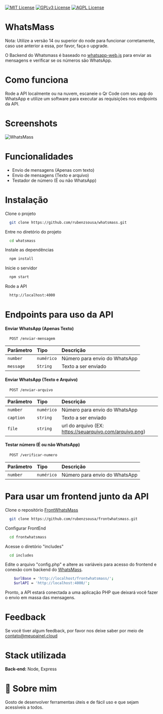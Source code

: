 [![MIT License](https://img.shields.io/badge/License-MIT-green.svg)](https://choosealicense.com/licenses/mit/)
[![GPLv3 License](https://img.shields.io/badge/License-GPL%20v3-yellow.svg)](https://opensource.org/licenses/)
[![AGPL License](https://img.shields.io/badge/license-AGPL-blue.svg)](http://www.gnu.org/licenses/agpl-3.0)
# WhatsMass

Nota: Utilize a versão 14 ou superior do node para funcionar corretamente, caso use anterior a essa, por favor, faça o upgrade.

O Backend do Whatsmass é baseado no [whatsapp-web.js](https://github.com/pedroslopez/whatsapp-web.js/) para enviar as mensagens e verificar se os números são WhatsApp.

# Como funciona

Rode a API localmente ou na nuvem, escaneie o Qr Code com seu app do WhatsApp e utilize um software para executar as requisições nos endpoints da API.

# Screenshots
![WhatsMass](https://user-images.githubusercontent.com/25587189/218510332-c35225d7-1516-4842-875f-143c6f4f6792.png)


# Funcionalidades

- Envio de mensagens (Apenas com texto)
- Envio de mensagens (Texto e arquivo)
- Testador de número (É ou não WhatsApp)

# Instalação

Clone o projeto

```bash
  git clone https://github.com/rubenzsousa/whatsmass.git
```

Entre no diretório do projeto

```bash
  cd whatsmass
```

Instale as dependências

```bash
  npm install
```

Inicie o servidor

```bash
  npm start
```

Rode a API

```bash
  http://localhost:4000
```

# Endpoints para uso da API

#### Enviar WhatsApp (Apenas Texto)

```http
  POST /enviar-mensagem
```

| Parâmetro   | Tipo       | Descrição                           |
| :---------- | :--------- | :---------------------------------- |
| `number` | `numérico` | Número para envio do WhatsApp |
| `message` | `String` | Texto a ser enviado |

#### Enviar WhatsApp (Texto e Arquivo)

```http
  POST /enviar-arquivo
```

| Parâmetro   | Tipo       | Descrição                                   |
| :---------- | :--------- | :------------------------------------------ |
| `number`      | `numérico` | Número para envio do WhatsApp |
| `caption`      | `string` | Texto a ser enviado |
| `file`      | `string` | url do arquivo (EX: https://seuarquivo.com/arquivo.png) |

#### Testar número (É ou não WhatsApp)

```http
  POST /verificar-numero
```

| Parâmetro   | Tipo       | Descrição                           |
| :---------- | :--------- | :---------------------------------- |
| `number` | `numérico` | Número para envio do WhatsApp |


# Para usar um frontend junto da API

Clone o repositório [FrontWhatsMass](https://github.com/rubenzsousa/frontwhatsmass)

```bash
  git clone https://github.com/rubenzsousa/frontwhatsmass.git
```

Configurar FrontEnd

```bash
  cd frontwhatsmass
```

Acesse o diretório "includes"

```bash
  cd includes
```

Edite o arquivo "config.php" e altere as variáveis para acesso do frontend e conexão com backend do [WhatsMass](https://github.com/rubenzsousa/whatsmass).

```bash
    $urlBase = 'http://localhost/frontwhatsmass/';
    $urlAPI = 'http://localhost:4000/';
```

Pronto, a API estará conectada a uma aplicação PHP que deixará você fazer o envio em massa das mensagens.


# Feedback

Se você tiver algum feedback, por favor nos deixe saber por meio de contato@meupainel.cloud


# Stack utilizada

**Back-end:** Node, Express


# 🚀 Sobre mim
Gosto de desenvolver ferramentas úteis e de fácil uso e que sejam acessíveis a todos.

